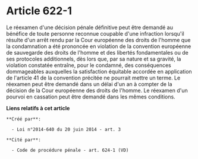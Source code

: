# Article 622-1

Le réexamen d'une décision pénale définitive peut être demandé au bénéfice de toute personne reconnue coupable d'une
infraction lorsqu'il résulte d'un arrêt rendu par la Cour européenne des droits de l'homme que la condamnation a été
prononcée en violation de la convention européenne de sauvegarde des droits de l'homme et des libertés fondamentales ou de
ses protocoles additionnels, dès lors que, par sa nature et sa gravité, la violation constatée entraîne, pour le condamné,
des conséquences dommageables auxquelles la satisfaction équitable accordée en application de l'article 41 de la convention
précitée ne pourrait mettre un terme. Le réexamen peut être demandé dans un délai d'un an à compter de la décision de la Cour
européenne des droits de l'homme. Le réexamen d'un pourvoi en cassation peut être demandé dans les mêmes conditions.

**Liens relatifs à cet article**

	**Créé par**:

	  - Loi n°2014-640 du 20 juin 2014 - art. 3

	**Cité par**:

	  - Code de procédure pénale - art. 624-1 (VD)

